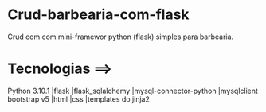# Crud-barbearia-com-flask
Crud com com  mini-framewor python (flask) simples para barbearia.
# Tecnologias ==>
Python 3.10.1 |flask |flask_sqlalchemy |mysql-connector-python |mysqlclient
 bootstrap v5 |html |css |templates  do jinja2

